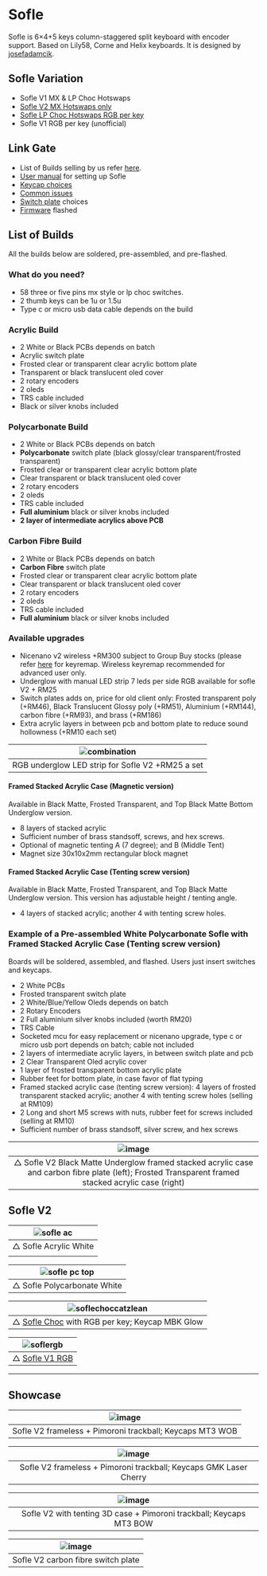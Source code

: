 # Sofle

Sofle is 6×4+5 keys column-staggered split keyboard with encoder support. Based on Lily58, Corne and Helix keyboards. It is designed by [josefadamcik](https://github.com/josefadamcik/SofleKeyboard). 

## Sofle Variation
- Sofle V1 MX & LP Choc Hotswaps
- [Sofle V2 MX Hotswaps only](https://github.com/superxc3/xcmkb/tree/main/list%20of%20items/list%20of%20keyboards/60percent/sofle)
- [Sofle LP Choc Hotswaps RGB per key](https://github.com/superxc3/xcmkb/tree/main/list%20of%20items/list%20of%20keyboards/60percent/sofle/sofle%20choc)
- Sofle V1 RGB per key (unofficial)

## Link Gate
- List of Builds selling by us refer [here](https://github.com/superxc3/xcmkb/blob/main/list%20of%20items/list%20of%20keyboards/60percent/sofle/readme.md#list-of-builds).
- [User manual](https://github.com/superxc3/xcmkb/blob/main/list%20of%20items/list%20of%20keyboards/60percent/sofle/user%20manual.md) for setting up Sofle
- [Keycap choices](https://github.com/superxc3/xcmkb/blob/main/list%20of%20guide/keycap.md)
- [Common issues](https://github.com/superxc3/xcmkb/blob/main/list%20of%20guide/common%20issues.md)
- [Switch plate](https://github.com/superxc3/xcmkb/blob/main/list%20of%20guide/switch%20plate.md) choices 
- [Firmware](https://github.com/superxc3/xcmkb/tree/main/list%20of%20items/list%20of%20keyboards/60percent/sofle/sofle%20v1%20%26%20v2%20mx/firmware) flashed

## List of Builds
All the builds below are soldered, pre-assembled, and pre-flashed. 

### What do you need?
- 58 three or five pins mx style or lp choc switches. 
- 2 thumb keys can be 1u or 1.5u
- Type c or micro usb data cable depends on the build

### Acrylic Build 
- 2 White or Black PCBs depends on batch
- Acrylic switch plate
- Frosted clear or transparent clear acrylic bottom plate
- Transparent or black translucent oled cover
- 2 rotary encoders
- 2 oleds
- TRS cable included
- Black or silver knobs included

### Polycarbonate Build
- 2 White or Black PCBs depends on batch
- **Polycarbonate** switch plate (black glossy/clear transparent/frosted transparent)
- Frosted clear or transparent clear acrylic bottom plate
- Clear transparent or black translucent oled cover
- 2 rotary encoders
- 2 oleds
- TRS cable included
- **Full aluminium** black or silver knobs included
- **2 layer of intermediate acrylics above PCB**

### Carbon Fibre Build
- 2 White or Black PCBs depends on batch
- **Carbon Fibre** switch plate 
- Frosted clear or transparent clear acrylic bottom plate
- Clear transparent or black translucent oled cover
- 2 rotary encoders
- 2 oleds
- TRS cable included
- **Full aluminium** black or silver knobs included

### Available upgrades
- Nicenano v2 wireless +RM300 subject to Group Buy stocks (please refer [here](https://github.com/superxc3/xcmkb/blob/main/list%20of%20guide/key%20remap.md) for keyremap. Wireless keyremap recommended for advanced user only.
- Underglow with manual LED strip 7 leds per side RGB available for sofle V2 + RM25
- Switch plates adds on, price for old client only: Frosted transparent poly (+RM46), Black Translucent Glossy poly (+RM51), Aluminium (+RM144), carbon fibre (+RM93), and brass (+RM186)
- Extra acrylic layers in between pcb and bottom plate to reduce sound hollowness (+RM10 each set)

| ![combination](https://user-images.githubusercontent.com/79617315/161410505-1d261d47-2922-468c-a2a3-dfb9c18d3d5f.jpg)|
|:--:|
| RGB underglow LED strip for Sofle V2 +RM25 a set | 

#### Framed Stacked Acrylic Case (Magnetic version)
Available in Black Matte, Frosted Transparent, and Top Black Matte Bottom Underglow version. 
- 8 layers of stacked acrylic
- Sufficient number of brass standsoff, screws, and hex screws.
- Optional of magnetic tenting A (7 degree); and B (Middle Tent)
- Magnet size 30x10x2mm rectangular block magnet

#### Framed Stacked Acrylic Case (Tenting screw version)
Available in Black Matte, Frosted Transparent, and Top Black Matte Underglow version. This version has adjustable height / tenting angle. 
- 4 layers of stacked acrylic; another 4 with tenting screw holes.

### Example of a Pre-assembled White Polycarbonate Sofle with Framed Stacked Acrylic Case (Tenting screw version)
Boards will be soldered, assembled, and flashed. Users just insert switches and keycaps. 
- 2 White PCBs 
- Frosted transparent switch plate
- 2 White/Blue/Yellow Oleds depends on batch
- 2 Rotary Encoders
- 2 Full aluminium silver knobs included (worth RM20)
- TRS Cable
- Socketed mcu for easy replacement or nicenano upgrade, type c or micro usb port depends on batch; cable not included
- 2 layers of intermediate acrylic layers, in between switch plate and pcb
- 2 Clear Transparent Oled acrylic cover
- 1 layer of frosted transparent bottom acrylic plate
- Rubber feet for bottom plate, in case favor of flat typing
- Framed stacked acrylic case (tenting screw version): 4 layers of frosted transparent stacked acrylic; another 4 with tenting screw holes (selling at RM109)
- 2 Long and short M5 screws with nuts, rubber feet for screws included (selling at RM10)
- Sufficient number of brass standsoff, silver screw, and hex screws

|![image](https://user-images.githubusercontent.com/79617315/169273035-afd6e89e-fa03-43da-9627-6f7b75672d10.png)|
|:--:|
|△ Sofle V2 Black Matte Underglow framed stacked acrylic case and carbon fibre plate (left); Frosted Transparent framed stacked acrylic case (right)  |

## Sofle V2

|![sofle ac](https://user-images.githubusercontent.com/79617315/155830744-f10a3497-5c43-4f61-b2b8-6554c79795bf.jpg)|
|:--:|
|△ Sofle Acrylic White|
||

|![sofle pc top](https://user-images.githubusercontent.com/79617315/150795645-335d8b2d-b8e9-4630-9102-336ef35f1541.jpg)|
|:--:|
|△ Sofle Polycarbonate White|


|![soflechoccatzlean](https://user-images.githubusercontent.com/79617315/160728724-0c4f08ff-d0ea-4630-b50b-bb1991c63f93.jpg)|
|:--:|
| △ [Sofle Choc](https://github.com/superxc3/xcmkb/tree/main/list%20of%20items/list%20of%20keyboards/60percent/sofle/sofle%20choc) with RGB per key; Keycap MBK Glow |


|![soflergb](https://user-images.githubusercontent.com/79617315/160728817-f9e957b5-0942-49c8-bdd0-9213f0545047.jpg)|
|:--:|
| △ [Sofle V1 RGB](https://github.com/superxc3/xcmkb/tree/main/list%20of%20items/list%20of%20keyboards/60percent/sofle/soflev1rgb) |

---
## Showcase
|![image](https://user-images.githubusercontent.com/79617315/160729006-51849881-6af1-41ab-8eec-f71ced299eb5.png)|
|:--:|
|Sofle V2 frameless + Pimoroni trackball; Keycaps MT3 WOB|

|![image](https://user-images.githubusercontent.com/79617315/158513843-eaea3817-c09c-46bc-a7b7-cbb505b76633.png)|
|:--:|
|Sofle V2 frameless + Pimoroni trackball; Keycaps GMK Laser Cherry |

|![image](https://user-images.githubusercontent.com/79617315/158512971-417c05b6-50f4-4ac1-b339-d81ff050f716.png)|
|:--:|
|Sofle V2 with tenting 3D case + Pimoroni trackball; Keycaps MT3 BOW |

|![image](https://user-images.githubusercontent.com/79617315/160728223-b2fcba74-08fb-4504-8ee6-83e5dbcc14e1.png)|
|:--:|
|Sofle V2 carbon fibre switch plate|
